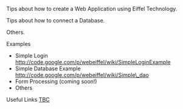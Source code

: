 Tips about how to create a Web Application using Eiffel Technology.

Tips about how to connect a Database.

Others.

Examples

  * Simple Login [http://code.google.com/p/webeiffel/wiki/SimpleLoginExample ](.md)
  * Simple Database Example [http://code.google.com/p/webeiffel/wiki/Simple\_dao ](.md)
  * Form Processing (coming soon!)
  * Others

Useful Links
[TBC](TBC.md)